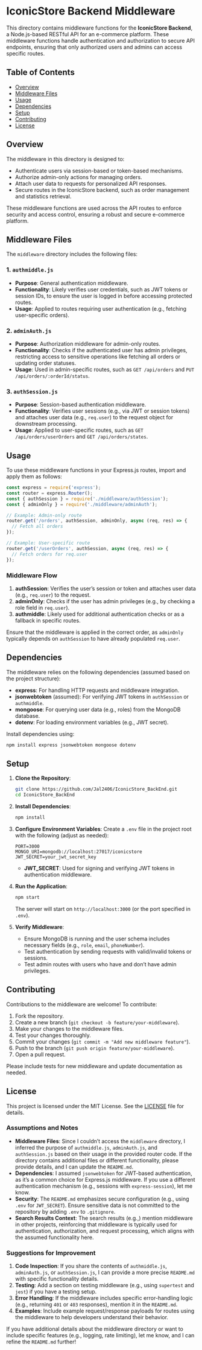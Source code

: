 
# IconicStore Backend Middleware

This directory contains middleware functions for the **IconicStore Backend**, a Node.js-based RESTful API for an e-commerce platform. These middleware functions handle authentication and authorization to secure API endpoints, ensuring that only authorized users and admins can access specific routes.

## Table of Contents
- [Overview](#overview)
- [Middleware Files](#middleware-files)
- [Usage](#usage)
- [Dependencies](#dependencies)
- [Setup](#setup)
- [Contributing](#contributing)
- [License](#license)

## Overview
The middleware in this directory is designed to:
- Authenticate users via session-based or token-based mechanisms.
- Authorize admin-only actions for managing orders.
- Attach user data to requests for personalized API responses.
- Secure routes in the IconicStore backend, such as order management and statistics retrieval.

These middleware functions are used across the API routes to enforce security and access control, ensuring a robust and secure e-commerce platform.

## Middleware Files
The `middleware` directory includes the following files:

### 1. `authmiddle.js`
- **Purpose**: General authentication middleware.
- **Functionality**: Likely verifies user credentials, such as JWT tokens or session IDs, to ensure the user is logged in before accessing protected routes.
- **Usage**: Applied to routes requiring user authentication (e.g., fetching user-specific orders).

### 2. `adminAuth.js`
- **Purpose**: Authorization middleware for admin-only routes.
- **Functionality**: Checks if the authenticated user has admin privileges, restricting access to sensitive operations like fetching all orders or updating order statuses.
- **Usage**: Used in admin-specific routes, such as `GET /api/orders` and `PUT /api/orders/:orderId/status`.

### 3. `authSession.js`
- **Purpose**: Session-based authentication middleware.
- **Functionality**: Verifies user sessions (e.g., via JWT or session tokens) and attaches user data (e.g., `req.user`) to the request object for downstream processing.
- **Usage**: Applied to user-specific routes, such as `GET /api/orders/userOrders` and `GET /api/orders/states`.

## Usage
To use these middleware functions in your Express.js routes, import and apply them as follows:

```javascript
const express = require('express');
const router = express.Router();
const { authSession } = require('./middleware/authSession');
const { adminOnly } = require('./middleware/adminAuth');

// Example: Admin-only route
router.get('/orders', authSession, adminOnly, async (req, res) => {
  // Fetch all orders
});

// Example: User-specific route
router.get('/userOrders', authSession, async (req, res) => {
  // Fetch orders for req.user
});
```

### Middleware Flow
1. **authSession**: Verifies the user’s session or token and attaches user data (e.g., `req.user`) to the request.
2. **adminOnly**: Checks if the user has admin privileges (e.g., by checking a role field in `req.user`).
3. **authmiddle**: Likely used for additional authentication checks or as a fallback in specific routes.

Ensure that the middleware is applied in the correct order, as `adminOnly` typically depends on `authSession` to have already populated `req.user`.

## Dependencies
The middleware relies on the following dependencies (assumed based on the project structure):
- **express**: For handling HTTP requests and middleware integration.
- **jsonwebtoken** (assumed): For verifying JWT tokens in `authSession` or `authmiddle`.
- **mongoose**: For querying user data (e.g., roles) from the MongoDB database.
- **dotenv**: For loading environment variables (e.g., JWT secret).

Install dependencies using:
```bash
npm install express jsonwebtoken mongoose dotenv
```

## Setup
1. **Clone the Repository**:
   ```bash
   git clone https://github.com/Jal2406/IconicStore_BackEnd.git
   cd IconicStore_BackEnd
   ```

2. **Install Dependencies**:
   ```bash
   npm install
   ```

3. **Configure Environment Variables**:
   Create a `.env` file in the project root with the following (adjust as needed):
   ```env
   PORT=3000
   MONGO_URI=mongodb://localhost:27017/iconicstore
   JWT_SECRET=your_jwt_secret_key
   ```
   - **JWT_SECRET**: Used for signing and verifying JWT tokens in authentication middleware.

4. **Run the Application**:
   ```bash
   npm start
   ```
   The server will start on `http://localhost:3000` (or the port specified in `.env`).

5. **Verify Middleware**:
   - Ensure MongoDB is running and the user schema includes necessary fields (e.g., `role`, `email`, `phoneNumber`).
   - Test authentication by sending requests with valid/invalid tokens or sessions.
   - Test admin routes with users who have and don’t have admin privileges.

## Contributing
Contributions to the middleware are welcome! To contribute:
1. Fork the repository.
2. Create a new branch (`git checkout -b feature/your-middleware`).
3. Make your changes to the middleware files.
4. Test your changes thoroughly.
5. Commit your changes (`git commit -m "Add new middleware feature"`).
6. Push to the branch (`git push origin feature/your-middleware`).
7. Open a pull request.

Please include tests for new middleware and update documentation as needed.

## License
This project is licensed under the MIT License. See the [LICENSE](LICENSE) file for details.



### **Assumptions and Notes**
- **Middleware Files**: Since I couldn’t access the `middleware` directory, I inferred the purpose of `authmiddle.js`, `adminAuth.js`, and `authSession.js` based on their usage in the provided router code. If the directory contains additional files or different functionality, please provide details, and I can update the `README.md`.
- **Dependencies**: I assumed `jsonwebtoken` for JWT-based authentication, as it’s a common choice for Express.js middleware. If you use a different authentication mechanism (e.g., sessions with `express-session`), let me know.
- **Security**: The `README.md` emphasizes secure configuration (e.g., using `.env` for `JWT_SECRET`). Ensure sensitive data is not committed to the repository by adding `.env` to `.gitignore`.
- **Search Results Context**: The search results (e.g.,) mention middleware in other projects, reinforcing that middleware is typically used for authentication, authorization, and request processing, which aligns with the assumed functionality here.[](https://github.com/topics/middleware?l=go&o=desc&s=updated)

### **Suggestions for Improvement**
1. **Code Inspection**: If you share the contents of `authmiddle.js`, `adminAuth.js`, or `authSession.js`, I can provide a more precise `README.md` with specific functionality details.
2. **Testing**: Add a section on testing middleware (e.g., using `supertest` and `jest`) if you have a testing setup.
3. **Error Handling**: If the middleware includes specific error-handling logic (e.g., returning `401` or `403` responses), mention it in the `README.md`.
4. **Examples**: Include example request/response payloads for routes using the middleware to help developers understand their behavior.

If you have additional details about the middleware directory or want to include specific features (e.g., logging, rate limiting), let me know, and I can refine the `README.md` further!
